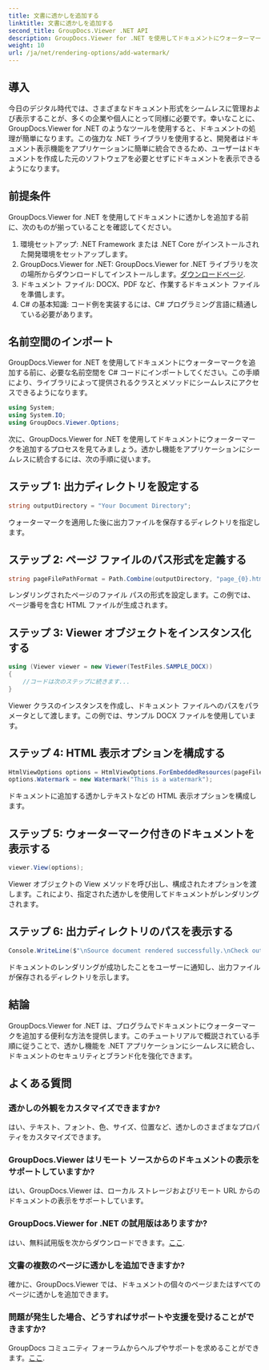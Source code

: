 ```yaml
---
title: 文書に透かしを追加する
linktitle: 文書に透かしを追加する
second_title: GroupDocs.Viewer .NET API
description: GroupDocs.Viewer for .NET を使用してドキュメントにウォーターマークをシームレスに追加する方法を学びます。このわかりやすいチュートリアルでドキュメントのセキュリティとブランド化を強化します。
weight: 10
url: /ja/net/rendering-options/add-watermark/
---
```

## 導入
今日のデジタル時代では、さまざまなドキュメント形式をシームレスに管理および表示することが、多くの企業や個人にとって同様に必要です。幸いなことに、GroupDocs.Viewer for .NET のようなツールを使用すると、ドキュメントの処理が簡単になります。この強力な .NET ライブラリを使用すると、開発者はドキュメント表示機能をアプリケーションに簡単に統合できるため、ユーザーはドキュメントを作成した元のソフトウェアを必要とせずにドキュメントを表示できるようになります。
## 前提条件
GroupDocs.Viewer for .NET を使用してドキュメントに透かしを追加する前に、次のものが揃っていることを確認してください。
1. 環境セットアップ: .NET Framework または .NET Core がインストールされた開発環境をセットアップします。
2.  GroupDocs.Viewer for .NET: GroupDocs.Viewer for .NET ライブラリを次の場所からダウンロードしてインストールします。[ダウンロードページ](https://releases.groupdocs.com/viewer/net/).
3. ドキュメント ファイル: DOCX、PDF など、作業するドキュメント ファイルを準備します。
4. C# の基本知識: コード例を実装するには、C# プログラミング言語に精通している必要があります。

## 名前空間のインポート
GroupDocs.Viewer for .NET を使用してドキュメントにウォーターマークを追加する前に、必要な名前空間を C# コードにインポートしてください。この手順により、ライブラリによって提供されるクラスとメソッドにシームレスにアクセスできるようになります。

```csharp
using System;
using System.IO;
using GroupDocs.Viewer.Options;
```

次に、GroupDocs.Viewer for .NET を使用してドキュメントにウォーターマークを追加するプロセスを見てみましょう。透かし機能をアプリケーションにシームレスに統合するには、次の手順に従います。
## ステップ 1: 出力ディレクトリを設定する
```csharp
string outputDirectory = "Your Document Directory";
```
ウォーターマークを適用した後に出力ファイルを保存するディレクトリを指定します。
## ステップ 2: ページ ファイルのパス形式を定義する
```csharp
string pageFilePathFormat = Path.Combine(outputDirectory, "page_{0}.html");
```
レンダリングされたページのファイル パスの形式を設定します。この例では、ページ番号を含む HTML ファイルが生成されます。
## ステップ 3: Viewer オブジェクトをインスタンス化する
```csharp
using (Viewer viewer = new Viewer(TestFiles.SAMPLE_DOCX))
{
    //コードは次のステップに続きます...
}
```
Viewer クラスのインスタンスを作成し、ドキュメント ファイルへのパスをパラメータとして渡します。この例では、サンプル DOCX ファイルを使用しています。
## ステップ 4: HTML 表示オプションを構成する
```csharp
HtmlViewOptions options = HtmlViewOptions.ForEmbeddedResources(pageFilePathFormat);
options.Watermark = new Watermark("This is a watermark");
```
ドキュメントに追加する透かしテキストなどの HTML 表示オプションを構成します。
## ステップ 5: ウォーターマーク付きのドキュメントを表示する
```csharp
viewer.View(options);
```
Viewer オブジェクトの View メソッドを呼び出し、構成されたオプションを渡します。これにより、指定された透かしを使用してドキュメントがレンダリングされます。
## ステップ 6: 出力ディレクトリのパスを表示する
```csharp
Console.WriteLine($"\nSource document rendered successfully.\nCheck output in {outputDirectory}.");
```
ドキュメントのレンダリングが成功したことをユーザーに通知し、出力ファイルが保存されるディレクトリを示します。

## 結論
GroupDocs.Viewer for .NET は、プログラムでドキュメントにウォーターマークを追加する便利な方法を提供します。このチュートリアルで概説されている手順に従うことで、透かし機能を .NET アプリケーションにシームレスに統合し、ドキュメントのセキュリティとブランド化を強化できます。
## よくある質問
### 透かしの外観をカスタマイズできますか?
はい、テキスト、フォント、色、サイズ、位置など、透かしのさまざまなプロパティをカスタマイズできます。
### GroupDocs.Viewer はリモート ソースからのドキュメントの表示をサポートしていますか?
はい、GroupDocs.Viewer は、ローカル ストレージおよびリモート URL からのドキュメントの表示をサポートしています。
### GroupDocs.Viewer for .NET の試用版はありますか?
はい、無料試用版を次からダウンロードできます。[ここ](https://releases.groupdocs.com/).
### 文書の複数のページに透かしを追加できますか?
確かに、GroupDocs.Viewer では、ドキュメントの個々のページまたはすべてのページに透かしを追加できます。
### 問題が発生した場合、どうすればサポートや支援を受けることができますか?
 GroupDocs コミュニティ フォーラムからヘルプやサポートを求めることができます。[ここ](https://forum.groupdocs.com/c/viewer/9).